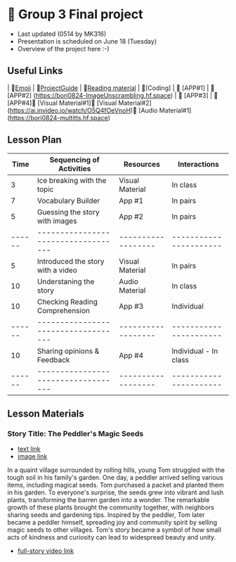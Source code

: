# 📙 Group 3 Final project 
+ Last updated (0514 by MK316)
+ Presentation is scheduled on June 18 (Tuesday)
+ Overview of the project here :-)

## Useful Links
| 🔸[Emoji](https://gist.github.com/rxaviers/7360908) | 🔸[ProjectGuide](https://github.com/MK316/Spring2024/blob/main/DLTESOL/project/README.md) | 🔸[Reading material](https://raw.githubusercontent.com/MK316/Spring2024/main/DLTESOL/project/story03.txt) | 🔸[Coding] | 🔸 [APP#1] | 🔸 [APP#2] (https://bori0824-ImageUnscrambling.hf.space)  | 🔸 [APP#3] | 🔸 [APP#4]🔸 [Visual Material#1]🔸 [Visual Material#2] (https://ai.invideo.io/watch/O5Q4fOeVnoH)🔸 [Audio Material#1] (https://bori0824-multitts.hf.space)

## Lesson Plan

|  Time |     Sequencing of Activities      |    Resources     |      Interactions     |
|-------|-----------------------------------|------------------| ----------------------|
|   3   |    Ice breaking with the topic    | Visual Material  |        In class       |
|   7   |        Vocabulary Builder         |       App #1     |        In pairs       |     
|   5   |  Guessing the story with images   |       App #2     |        In pairs       |  
|------ |-----------------------------------|------------------| ----------------------|   
|   5   | Introduced the story with a video | Visual Material  |        In pairs       |
|  10   |       Understaning the story      |  Audio Material  |        In class       |     
|  10   |  Checking Reading Comprehension   |       App #3     |       Individual      | 
|------ |-----------------------------------|------------------| ----------------------|   
|  10   |   Sharing opinions & Feedback     |       App #4     | Individual - In class |     
|------ |-----------------------------------|------------------| ----------------------| 

## Lesson Materials

### Story Title: The Peddler's Magic Seeds 
+ [text link](https://raw.githubusercontent.com/MK316/Spring2024/main/DLTESOL/project/story03.txt)
+ [image link](https://github.com/MK316/Spring2024/blob/main/DLTESOL/project/Story03.png) 

**<Synopsis>**
In a quaint village surrounded by rolling hills, young Tom struggled with the tough soil in his family's garden. One day, a peddler arrived selling various items, including magical seeds. Tom purchased a packet and planted them in his garden. To everyone's surprise, the seeds grew into vibrant and lush plants, transforming the barren garden into a wonder. The remarkable growth of these plants brought the community together, with neighbors sharing seeds and gardening tips. Inspired by the peddler, Tom later became a peddler himself, spreading joy and community spirit by selling magic seeds to other villages. Tom's story became a symbol of how small acts of kindness and curiosity can lead to widespread beauty and unity.
+ [full-story video link]( https://ai.invideo.io/watch/O5Q4fOeVnoH )
